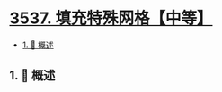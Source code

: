 # [3537. 填充特殊网格【中等】](https://github.com/Tdahuyou/TNotes.leetcode/tree/main/notes/3537.%20%E5%A1%AB%E5%85%85%E7%89%B9%E6%AE%8A%E7%BD%91%E6%A0%BC%E3%80%90%E4%B8%AD%E7%AD%89%E3%80%91)

<!-- region:toc -->

- [1. 📝 概述](#1--概述)

<!-- endregion:toc -->

## 1. 📝 概述
